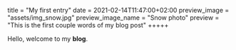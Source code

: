 title = "My first entry"
date = 2021-02-14T11:47:00+02:00
preview_image = "assets/img_snow.jpg"
preview_image_name = "Snow photo"
preview = "This is the first couple words of my blog post"
+++++

Hello, welcome to my **blog**.